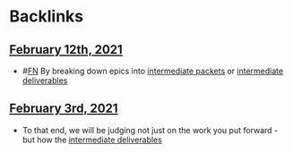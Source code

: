 
# Backlinks
## [February 12th, 2021](<February 12th, 2021.md>)
- #[FN](<FN.md>) By breaking down epics into [intermediate packets](<intermediate packets.md>) or [intermediate deliverables](<intermediate deliverables.md>)

## [February 3rd, 2021](<February 3rd, 2021.md>)
- To that end, we will be judging not just on the work you put forward - but how the [intermediate deliverables](<intermediate deliverables.md>)

